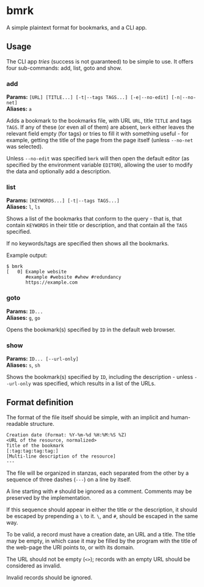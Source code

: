 # bmrk
A simple plaintext format for bookmarks, and a CLI app.

## Usage

The CLI app *tries* (success is not guaranteed) to be simple to use. It
offers four sub-commands: add, list, goto and show.

### add

**Params:** `[URL] [TITLE...] [-t|--tags TAGS...] [-e|--no-edit] [-n|--no-net]`  
**Aliases:** `a`

Adds a bookmark to the bookmarks file, with URL `URL`, title `TITLE` and
tags `TAGS`. If any of these (or even all of them) are absent, `bmrk`
either leaves the relevant field empty (for tags) or tries to fill it
with something useful - for example, getting the title of the page from
the page itself (unless `--no-net` was selected).

Unless `--no-edit` was specified `bmrk` will then open the default editor
(as specified by the environment variable `EDITOR`), allowing the user to
modify the data and optionally add a description.

### list

**Params:** `[KEYWORDS...] [-t|--tags TAGS...]`  
**Aliases:** `l`, `ls`

Shows a list of the bookmarks that conform to the query - that is, that
contain `KEYWORDS` in their title or description, and that contain all
the `TAGS` specified. 

If no keywords/tags are specified then shows all the bookmarks.

Example output:

    $ bmrk
    [   0] Example website
           #example #website #whew #redundancy
           https://example.com

### goto

**Params:** `ID...`  
**Aliases:** `g`, `go`

Opens the bookmark(s) specified by `ID` in the default web browser.

### show

**Params:** `ID... [--url-only]`  
**Aliases:** `s`, `sh`

Shows the bookmark(s) specified by `ID`, including the description -
unless `--url-only` was specified, which results in a list of the URLs.

## Format definition

The format of the file itself should be simple, with an implicit and
human-readable structure.

    Creation date (Format: %Y-%m-%d %H:%M:%S %Z)
    <URL of the resource, normalized>
    Title of the bookmark
    [:tag:tag:tag:tag:]
    [Multi-line description of the resource]
    ---

The file will be organized in stanzas, each separated from the other by
a sequence of three dashes (`---`) on a line by itself.

A line starting with `#` should be ignored as a comment. Comments may be
preserved by the implementation.

If this sequence should appear in either the title or the description, it
should be escaped by prepending a `\` to it. `\`, and `#`, should be 
escaped in the same way.

To be valid, a record must have a creation date, an URL and a title. The
title may be empty, in which case it may be filled by the program with
the title of the web-page the URI points to, or with its domain.

The URL should not be empty (`<>`); records with an empty URL should be
considered as invalid.

Invalid records should be ignored.
